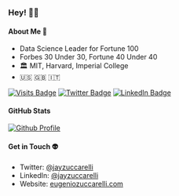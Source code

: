 ### Hey! 🧑‍🚀

#### About Me 🚀

- Data Science Leader for Fortune 100
- Forbes 30 Under 30, Fortune 40 Under 40
- 🏛️ MIT, Harvard, Imperial College
- 🇺🇸 🇬🇧 🇮🇹 

[![Visits Badge](https://visitor-badge.glitch.me/badge?page_id=jayzuccarelli.visitor-badge&left_text=Views)](Views)
[![Twitter Badge](https://img.shields.io/badge/Twitter-Profile-informational?style=flat&logo=twitter&logoColor=white&color=1CA2F1)](https://twitter.com/jayzuccarelli)
[![LinkedIn Badge](https://img.shields.io/badge/LinkedIn-Profile-informational?style=flat&logo=linkedin&logoColor=white&color=0D76A8)](https://www.linkedin.com/in/jayzuccarelli/)

#### GitHub Stats
[![Github Profile](https://github-readme-stats.vercel.app/api?username=jayzuccarelli&&hide=stars&show_icons=true&hide_title=true&hide_border=true)](https://github.com/jayzuccarelli)

#### Get in Touch 👽
- Twitter: [@jayzuccarelli](https://twitter.com/jayzuccarelli)
- LinkedIn: [@jayzuccarelli](https://www.linkedin.com/in/jayzuccarelli/)
- Website: [eugeniozuccarelli.com](https://eugeniozuccarelli.com)
